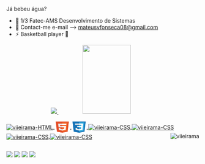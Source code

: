 Já bebeu água?

- 🔭 1/3 Fatec-AMS Desenvolvimento de Sistemas
- 🤙 Contact-me e-mail --> mateusvfonseca08@gmail.com
- ⚡ Basketball player 🏀

<div align="center">
  <a href="https://github.com/viieirama">
  <img width="42%" src="https://github-readme-stats.vercel.app/api?username=viieirama&show_icons=true&theme=nightowl&include_all_commits=true&count_private=true"/>
  <img width="50%" height=180em src="https://github-readme-stats.vercel.app/api/top-langs/?username=viieirama&layout=compact&langs_count=7&theme=nightowl"/>
</div>

<div style="display: inline_block"><br>
  <img align="center" alt="viieirama-HTML" height="30" width="40" src="https://cdn.jsdelivr.net/gh/devicons/devicon/icons/vscode/vscode-original.svg">
  <img align="center" alt="viieirama-HTML" height="30" width="40" src="https://raw.githubusercontent.com/devicons/devicon/master/icons/html5/html5-original.svg">
  <img align="center" alt="viieirama-CSS" height="30" width="40" src="https://raw.githubusercontent.com/devicons/devicon/master/icons/css3/css3-original.svg">
  <img align="center" alt="viieirama-CSS" height="30" width="40" src="https://cdn.jsdelivr.net/gh/devicons/devicon/icons/photoshop/photoshop-line.svg">
  <img align="center" alt="viieirama-CSS" height="30" width="40" src="https://cdn.jsdelivr.net/gh/devicons/devicon/icons/premierepro/premierepro-original.svg">
  <img align="center" alt="viieirama-CSS" height="30" width="40" src="https://cdn.jsdelivr.net/gh/devicons/devicon/icons/illustrator/illustrator-plain.svg">
  <img align="center" alt="viieirama-CSS" height="30" width="40" src="https://cdn.jsdelivr.net/gh/devicons/devicon/icons/aftereffects/aftereffects-original.svg">
  <img align="right"  alt="viieirama" scr="https://discord.com/channels/907627552535892018/1040811335920918660/1040811411103817799">
</div>

  ##
  
  <div>
  <a href="https:https://www.instagram.com/viieira.ma/" target="_blank"><img src="https://img.shields.io/badge/-Instagram-%23E4405F?style=for-the-badge&logo=instagram&logoColor=white" target="_blank"></a>
 <a href="https:https://discord.gg/rqP7hqRD" target="_blank"><img src="https://img.shields.io/badge/Discord-7289DA?style=for-the-badge&logo=discord&logoColor=white" target="_blank"></a> 
  <a href = "mailto:mateusvfonseca08@gmail.com"><img src="https://img.shields.io/badge/-Gmail-%23333?style=for-the-badge&logo=gmail&logoColor=white"
  target="_blank"></a>
  <a href="https://www.linkedin.com/in/mateus-vieira-524435234/" target="_blank"><img src="https://img.shields.io/badge/-LinkedIn-%230077B5?style=for-the-badge&logo=linkedin&logoColor=white" target="_blank"></a> 
  <div/>
